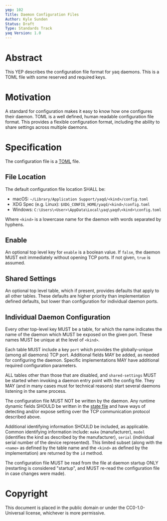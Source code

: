 ```yaml
---
yep: 102
Title: Daemon Configuration Files
Author: Kyle Sunden
Status: Draft
Type: Standards Track
yaq Version: 1.0
---
```


# Abstract

This YEP describes the configuration file format for yaq daemons.
This is a TOML file with some reserved and required keys.

# Motivation

A standard for configuration makes it easy to know how one configures their daemon.
TOML is a well defined, human readable configuration file format.
This provides a flexible configuration format, including the ability to share settings across multiple daemons.

# Specification

The configuration file is a [TOML](https://github.com/toml-lang/toml) file.

## File Location

The default configuration file location SHALL be:

- macOS: `~/Library/Application Support/yaqd/<kind>/config.toml`
- XDG Spec (e.g. Linux): `$XDG_CONFIG_HOME/yaqd/<kind>/config.toml`
- Windows: `C:\Users\<User>\AppData\Local\yaq\yaqd\<kind>\config.toml`

Where `<kind>` is a lowercase name for the daemon with words separated by hyphens.

## Enable

An optional top level key for `enable` is a boolean value.
If `false`, the daemon MUST exit immediately without opening TCP ports.
If not given, `true` is assumed.

## Shared Settings

An optional top level table, which if present, provides defaults that apply to all other tables.
These defaults are higher priority than implementation defined defaults, but lower than configuration for individual daemon ports.

## Individual Daemon Configuration

Every other top-level key MUST be a table, for which the name indicates the name of the daemon which MUST be exposed on the given port. These names MUST be unique at the level of `<kind>`.

Each table MUST include a key `port` which provides the globally-unique (among all daemons) TCP port.
Additional fields MAY be added, as needed for configuring the daemon.
Specific implementations MAY have additional required configuration parameters.

ALL tables other than those that are disabled, and `shared-settings` MUST be started when invoking a daemon entry point with the config file.
They MAY (and in many cases must for technical reasons) start several daemons listening in the same process.

The configuration file MUST NOT be written by the daemon.
Any runtime dynamic fields SHOULD be written in the [state file](https://yeps.yaq.fyi/yep-103) and have ways of detecting and/or expose setting over the TCP communication protocol described above.

Additional identifying information SHOULD be included, as applicable.
Common identifying information include: `make` (manufacturer), `model` (identifies the kind as described by the manufacturer), `serial` (individual serial number of the device represented).
This limited subset (along with the `<name>` as defined by the table name and the `<kind>` as defined by the implementation) are returned by the `id` method.

The configuration file MUST be read from the file at daemon startup ONLY (restarting is considered "startup", and MUST re-read the configuration file in case changes were made). 

# Copyright

This document is placed in the public domain or under the
CC0-1.0-Universal license, whichever is more permissive.

